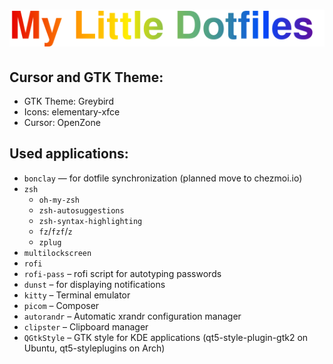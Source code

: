 <h1 align="center"><img src="mld.svg" alt="My Little Dotfiles" /></h1>

## Cursor and GTK Theme:
- GTK Theme: Greybird
- Icons: elementary-xfce
- Cursor: OpenZone

## Used applications:
- `bonclay` — for dotfile synchronization (planned move to chezmoi.io)
- `zsh`
    - `oh-my-zsh`
    - `zsh-autosuggestions`
    - `zsh-syntax-highlighting`
    - `fz`/`fzf`/`z`
    - `zplug`
- `multilockscreen`
- `rofi`
- `rofi-pass` – rofi script for autotyping passwords
- `dunst` – for displaying notifications
- `kitty` – Terminal emulator
- `picom` – Composer
- `autorandr` – Automatic xrandr configuration manager
- `clipster` – Clipboard manager
- `QGtkStyle` – GTK style for KDE applications (qt5-style-plugin-gtk2 on Ubuntu, qt5-styleplugins on Arch)
